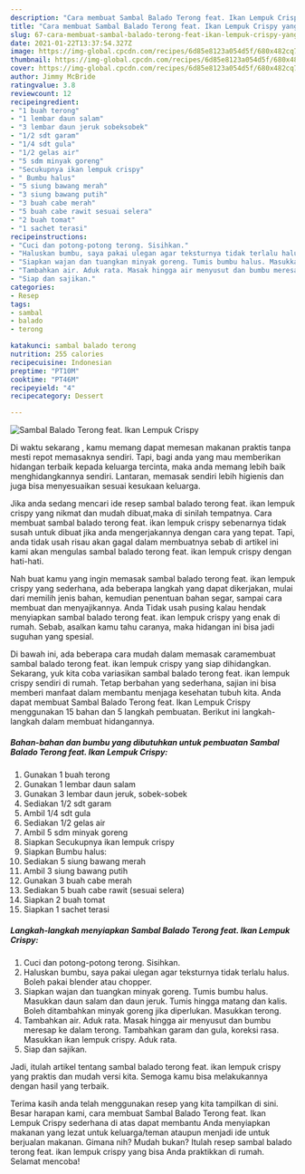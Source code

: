 ```yaml
---
description: "Cara membuat Sambal Balado Terong feat. Ikan Lempuk Crispy yang nikmat dan Mudah Dibuat"
title: "Cara membuat Sambal Balado Terong feat. Ikan Lempuk Crispy yang nikmat dan Mudah Dibuat"
slug: 67-cara-membuat-sambal-balado-terong-feat-ikan-lempuk-crispy-yang-nikmat-dan-mudah-dibuat
date: 2021-01-22T13:37:54.327Z
image: https://img-global.cpcdn.com/recipes/6d85e8123a054d5f/680x482cq70/sambal-balado-terong-feat-ikan-lempuk-crispy-foto-resep-utama.jpg
thumbnail: https://img-global.cpcdn.com/recipes/6d85e8123a054d5f/680x482cq70/sambal-balado-terong-feat-ikan-lempuk-crispy-foto-resep-utama.jpg
cover: https://img-global.cpcdn.com/recipes/6d85e8123a054d5f/680x482cq70/sambal-balado-terong-feat-ikan-lempuk-crispy-foto-resep-utama.jpg
author: Jimmy McBride
ratingvalue: 3.8
reviewcount: 12
recipeingredient:
- "1 buah terong"
- "1 lembar daun salam"
- "3 lembar daun jeruk sobeksobek"
- "1/2 sdt garam"
- "1/4 sdt gula"
- "1/2 gelas air"
- "5 sdm minyak goreng"
- "Secukupnya ikan lempuk crispy"
- " Bumbu halus"
- "5 siung bawang merah"
- "3 siung bawang putih"
- "3 buah cabe merah"
- "5 buah cabe rawit sesuai selera"
- "2 buah tomat"
- "1 sachet terasi"
recipeinstructions:
- "Cuci dan potong-potong terong. Sisihkan."
- "Haluskan bumbu, saya pakai ulegan agar teksturnya tidak terlalu halus. Boleh pakai blender atau chopper."
- "Siapkan wajan dan tuangkan minyak goreng. Tumis bumbu halus. Masukkan daun salam dan daun jeruk. Tumis hingga matang dan kalis. Boleh ditambahkan minyak goreng jika diperlukan. Masukkan terong."
- "Tambahkan air. Aduk rata. Masak hingga air menyusut dan bumbu meresap ke dalam terong. Tambahkan garam dan gula, koreksi rasa. Masukkan ikan lempuk crispy. Aduk rata."
- "Siap dan sajikan."
categories:
- Resep
tags:
- sambal
- balado
- terong

katakunci: sambal balado terong 
nutrition: 255 calories
recipecuisine: Indonesian
preptime: "PT10M"
cooktime: "PT46M"
recipeyield: "4"
recipecategory: Dessert

---
```



![Sambal Balado Terong feat. Ikan Lempuk Crispy](https://img-global.cpcdn.com/recipes/6d85e8123a054d5f/680x482cq70/sambal-balado-terong-feat-ikan-lempuk-crispy-foto-resep-utama.jpg)

Di waktu  sekarang , kamu memang dapat memesan makanan praktis tanpa mesti repot memasaknya sendiri. Tapi, bagi anda yang mau memberikan hidangan terbaik kepada keluarga tercinta, maka anda memang lebih baik menghidangkannya sendiri. Lantaran, memasak sendiri lebih higienis dan juga bisa menyesuaikan sesuai kesukaan keluarga.

Jika anda sedang mencari ide resep sambal balado terong feat. ikan lempuk crispy yang nikmat dan mudah dibuat,maka di sinilah tempatnya. Cara membuat sambal balado terong feat. ikan lempuk crispy  sebenarnya tidak susah untuk dibuat jika anda mengerjakannya dengan cara yang tepat. Tapi, anda tidak usah risau akan gagal dalam membuatnya 
sebab di artikel ini kami akan mengulas sambal balado terong feat. ikan lempuk crispy dengan hati-hati.  



Nah buat kamu yang ingin memasak sambal balado terong feat. ikan lempuk crispy yang sederhana, ada beberapa langkah yang dapat dikerjakan, mulai dari memilih jenis bahan, kemudian penentuan bahan segar, sampai cara membuat dan menyajikannya. Anda Tidak usah pusing kalau hendak menyiapkan sambal balado terong feat. ikan lempuk crispy yang enak di rumah. Sebab, asalkan kamu  tahu caranya, maka hidangan ini bisa jadi suguhan yang spesial.

Di bawah ini, ada beberapa cara mudah dalam memasak caramembuat sambal balado terong feat. ikan lempuk crispy yang siap dihidangkan. Sekarang, yuk kita coba variasikan sambal balado terong feat. ikan lempuk crispy sendiri di rumah. Tetap berbahan yang sederhana, sajian ini bisa memberi manfaat dalam membantu menjaga kesehatan tubuh kita. Anda dapat membuat Sambal Balado Terong feat. Ikan Lempuk Crispy menggunakan 15 bahan dan 5 langkah pembuatan. Berikut ini langkah-langkah dalam membuat hidangannya.

<!--inarticleads1-->

##### Bahan-bahan dan bumbu yang dibutuhkan untuk pembuatan Sambal Balado Terong feat. Ikan Lempuk Crispy:

1. Gunakan 1 buah terong
1. Gunakan 1 lembar daun salam
1. Gunakan 3 lembar daun jeruk, sobek-sobek
1. Sediakan 1/2 sdt garam
1. Ambil 1/4 sdt gula
1. Sediakan 1/2 gelas air
1. Ambil 5 sdm minyak goreng
1. Siapkan Secukupnya ikan lempuk crispy
1. Siapkan  Bumbu halus:
1. Sediakan 5 siung bawang merah
1. Ambil 3 siung bawang putih
1. Gunakan 3 buah cabe merah
1. Sediakan 5 buah cabe rawit (sesuai selera)
1. Siapkan 2 buah tomat
1. Siapkan 1 sachet terasi




<!--inarticleads2-->

##### Langkah-langkah menyiapkan Sambal Balado Terong feat. Ikan Lempuk Crispy:

1. Cuci dan potong-potong terong. Sisihkan.
1. Haluskan bumbu, saya pakai ulegan agar teksturnya tidak terlalu halus. Boleh pakai blender atau chopper.
1. Siapkan wajan dan tuangkan minyak goreng. Tumis bumbu halus. Masukkan daun salam dan daun jeruk. Tumis hingga matang dan kalis. Boleh ditambahkan minyak goreng jika diperlukan. Masukkan terong.
1. Tambahkan air. Aduk rata. Masak hingga air menyusut dan bumbu meresap ke dalam terong. Tambahkan garam dan gula, koreksi rasa. Masukkan ikan lempuk crispy. Aduk rata.
1. Siap dan sajikan.




Jadi, itulah artikel tentang  sambal balado terong feat. ikan lempuk crispy  yang praktis dan mudah versi kita. Semoga kamu bisa melakukannya dengan hasil yang terbaik. 

Terima kasih anda telah menggunakan resep yang kita tampilkan di sini. Besar harapan kami, cara membuat  Sambal Balado Terong feat. Ikan Lempuk Crispy sederhana di atas dapat membantu Anda menyiapkan makanan yang lezat untuk keluarga/teman ataupun menjadi ide untuk berjualan makanan. Gimana nih? Mudah bukan? Itulah resep sambal balado terong feat. ikan lempuk crispy yang bisa Anda praktikkan di rumah. Selamat mencoba!

